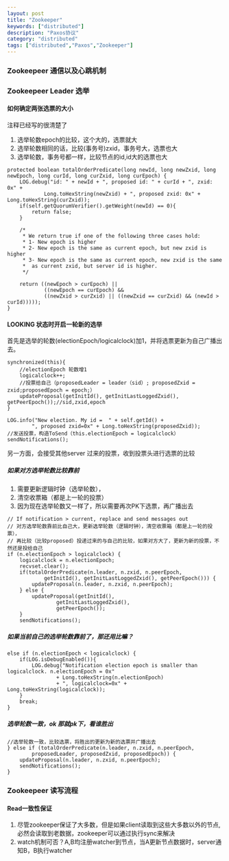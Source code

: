 ```yaml
---
layout: post
title: "Zookeeper"
keywords: ["distributed"]
description: "Paxos协议"
category: "distributed"
tags: ["distributed","Paxos","Zookeeper"]
---
```


### Zookeepeer 通信以及心跳机制

### Zookeepeer Leader 选举

#### 如何确定两张选票的大小

注释已经写的很清楚了

>
1. 选举轮数epoch的比较，这个大的，选票就大
2. 选举轮数相同的话，比较(事务号)zxid，事务号大，选票也大
3. 选举轮数，事务号都一样，比较节点的id,id大的选票也大


```
protected boolean totalOrderPredicate(long newId, long newZxid, long newEpoch, long curId, long curZxid, long curEpoch) {
    LOG.debug("id: " + newId + ", proposed id: " + curId + ", zxid: 0x" +
            Long.toHexString(newZxid) + ", proposed zxid: 0x" + Long.toHexString(curZxid));
    if(self.getQuorumVerifier().getWeight(newId) == 0){
        return false;
    }
    
    /*
     * We return true if one of the following three cases hold:
     * 1- New epoch is higher
     * 2- New epoch is the same as current epoch, but new zxid is higher
     * 3- New epoch is the same as current epoch, new zxid is the same
     *  as current zxid, but server id is higher.
     */
    
    return ((newEpoch > curEpoch) || 
            ((newEpoch == curEpoch) &&
            ((newZxid > curZxid) || ((newZxid == curZxid) && (newId > curId)))));
}
```

####  LOOKING 状态时开启一轮新的选举

首先是选举的轮数(electionEpoch/logicalclock)加1，并将选票更新为自己广播出去。

```
synchronized(this){
	//electionEpoch 轮数增1
    logicalclock++;
    //投票给自己（proposedLeader = leader（sid）; proposedZxid = zxid;proposedEpoch = epoch;）
    updateProposal(getInitId(), getInitLastLoggedZxid(), getPeerEpoch());//sid,zxid,epoch
}

LOG.info("New election. My id =  " + self.getId() +
        ", proposed zxid=0x" + Long.toHexString(proposedZxid));
//发送投票，构造ToSend（this.electionEpoch = logicalclock）
sendNotifications();

```

另一方面，会接受其他server 过来的投票，收到投票头进行选票的比较

##### 如果对方选举轮数比较靠前

>
1. 需要更新逻辑时钟（选举轮数），
2. 清空收票箱（都是上一轮的投票）
3. 因为现在选举轮数又一样了，所以需要再次PK下选票，再广播出去

```
// If notification > current, replace and send messages out
// 对方选举轮数靠前比自己大，更新选举轮数（逻辑时钟），清空收票箱（都是上一轮的投票），
// 再比较（比较proposed）投递过来的与自己的比较，如果对方大了，更新为新的投票，不然还是投给自己
if (n.electionEpoch > logicalclock) {
    logicalclock = n.electionEpoch;
    recvset.clear();
    if(totalOrderPredicate(n.leader, n.zxid, n.peerEpoch,
            getInitId(), getInitLastLoggedZxid(), getPeerEpoch())) {
        updateProposal(n.leader, n.zxid, n.peerEpoch);
    } else {
        updateProposal(getInitId(),
                getInitLastLoggedZxid(),
                getPeerEpoch());
    }
    sendNotifications();
```

##### 如果当前自己的选举轮数靠前了，那还用比嘛？

```
else if (n.electionEpoch < logicalclock) {
    if(LOG.isDebugEnabled()){
        LOG.debug("Notification election epoch is smaller than logicalclock. n.electionEpoch = 0x"
                + Long.toHexString(n.electionEpoch)
                + ", logicalclock=0x" + Long.toHexString(logicalclock));
    }
    break;
} 
```

##### 选举轮数一致，ok 那就pk下，看谁胜出

```
//选举轮数一致，比较选票，将胜出的更新为新的选票并广播出去
} else if (totalOrderPredicate(n.leader, n.zxid, n.peerEpoch,
        proposedLeader, proposedZxid, proposedEpoch)) {
    updateProposal(n.leader, n.zxid, n.peerEpoch);
    sendNotifications();
}
```



### Zookeepeer 读写流程

#### Read一致性保证   

>
1. 尽管zookeeper保证了大多数，但是如果client读取到这些大多数以外的节点,必然会读取到老数据，zookeeper可以通过执行sync来解决   
2. watch机制可否？A,B均注册watcher到节点，当A更新节点数据时，server通知B，B执行watcher
